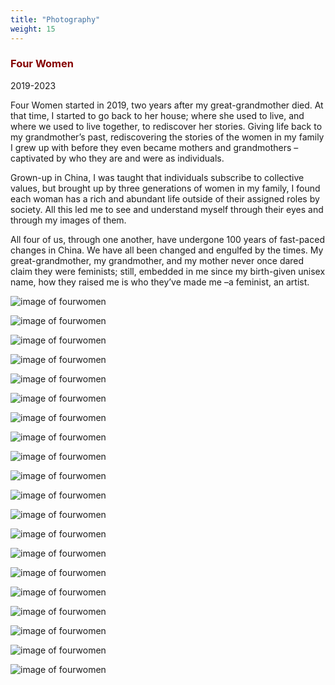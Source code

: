 ```yaml
---
title: "Photography"
weight: 15
---
```


### **<span style="color: #850000;">Four Women</span>**

2019-2023


Four Women started in 2019, two years after my great-grandmother died. At that time, I started to go back to her house; where she used to live, and where we used to live together, to rediscover her stories. Giving life back to my grandmother’s past, rediscovering the stories of the women in my family I grew up with before they even became mothers and grandmothers –captivated by who they are and were as individuals.

Grown-up in China, I was taught that individuals subscribe to collective values, but brought up by three generations of women in my family,  I found each woman has a rich and abundant life outside of their assigned roles by society. All this led me to see and understand myself through their eyes and through my images of them. 

All four of us, through one another, have undergone 100 years of fast-paced changes in China. We have all been changed and engulfed by the times. My great-grandmother, my grandmother, and my mother never once dared claim they were feminists; still, embedded in me since my birth-given unisex name, how they raised me is who they’ve made me –a feminist, an artist. 



![image of fourwomen](/images/fourwomen.jpg)


![image of fourwomen](/images/fourwomen2.jpg)

![image of fourwomen](/images/fourwomen3.jpg)

![image of fourwomen](/images/fourwomen4.jpg)

![image of fourwomen](/images/fourwomen5.jpg)

![image of fourwomen](/images/fourwomen6.jpg)

![image of fourwomen](/images/fourwomen7.jpg)

![image of fourwomen](/images/fourwomen8.jpg)

![image of fourwomen](/images/fourwomen9.jpg)

![image of fourwomen](/images/fourwomen10.jpg)

![image of fourwomen](/images/fourwomen11.jpg)

![image of fourwomen](/images/fourwomen12.jpg)

![image of fourwomen](/images/fourwomen13.jpg)

![image of fourwomen](/images/fourwomen14.jpg)

![image of fourwomen](/images/fourwomen15.jpg)

![image of fourwomen](/images/fourwomen16.jpg)

![image of fourwomen](/images/fourwomen17.jpg)

![image of fourwomen](/images/fourwomen18.jpg)

![image of fourwomen](/images/fourwomen19.jpg)

![image of fourwomen](/images/fourwomen20.jpg)